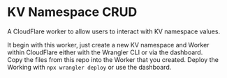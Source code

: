 # KV Namespace CRUD  
A CloudFlare worker to allow users to interact with KV namespace values.  

It begin with this worker, just create a new KV namespace and Worker within CloudFlare either with the Wrangler CLI or via the dashboard.   
Copy the files from this repo into the Worker that you created.
Deploy the Working with
`npx wrangler deploy` or use the dashboard.
